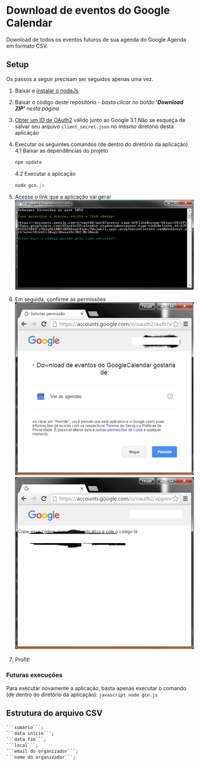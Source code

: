 ﻿# Download de eventos do Google Calendar

Download de todos os eventos futuros de sua agenda do Google Agenda em formato CSV.

## Setup

Os passos a seguir precisam ser seguidos apenas uma vez.

1. Baixar e [instalar o nodeJs](https://nodejs.org/en/download/)
2. Baixar o código deste repositório - *basta clicar no botão **'Download ZIP'** nesta página*
3. [Obter um ID de OAuth2](https://developers.google.com/google-apps/calendar/quickstart/nodejs#step_1_turn_on_the_api_name) válido junto ao Google
  3.1 Não se esqueça de salvar seu arquivo ```client_secret.json``` no mesmo diretório desta aplicação
4. Executar os seguintes comandos (de dentro do diretório da aplicação)
    4.1 Baixar as dependências do projeto
    ```javascript
    npm update
    ```

    4.2 Executar a aplicação
    ```javascript
    node gcn.js
    ```
5. Acesse o link que a aplicação vai gerar
    ![](Link.png)
6. Em seguida, confirme as permissões
    ![](Autorizacao.png)
    ![](Segredo.png)
7. Profit!

### Futuras execuções
Para executar novamente a aplicação, basta apenas executar o comando (de dentro do diretório da aplicação):
    ```javascript
    node gcn.js
    ```

## Estrutura do arquivo CSV
   
    ```sumário```;
    ```data início```;
    ```data fim```;
    ```local```;
    ```email do organizador```;
    ```nome do organizador```;

